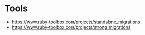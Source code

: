 # Tools

- https://www.ruby-toolbox.com/projects/standalone_migrations
- https://www.ruby-toolbox.com/projects/strong_migrations
